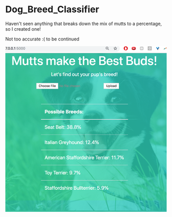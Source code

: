 # Dog_Breed_Classifier
Haven't seen anything that breaks down the mix of mutts to a percentage, so I created one!


Not too accurate :( to be continued

![](https://github.com/elyselam/Dog_Breed_Classifier/blob/master/static/images/screen_shot.png)
